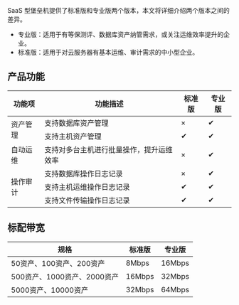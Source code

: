 SaaS 型堡垒机提供了标准版和专业版两个版本，本文将详细介绍两个版本之间的差异。
- 专业版：适用于有等保测评、数据库资产纳管需求，或关注运维效率提升的企业。
- 标准版：适用于对云服务器有基本运维、审计需求的中小型企业。


## 产品功能
<table>
<thead>
<tr>
<th>功能项</th>
<th>功能描述</th>
<th>标准版</th>
<th>专业版</th>
</tr>
</thead>
<tbody><tr>
 <td  rowspan=2 >资产管理</td>
<td>支持数据库资产管理</td>
<td>×</td>
<td>✔</td>
</tr>
<tr>
<td>支持主机资产管理</td>
<td>✔</td>
<td>✔</td>
</tr>
<tr>
<td>自动运维</td>
<td>支持对多台主机进行批量操作，提升运维效率</td>
<td>×</td>
<td>✔</td>
</tr>
<tr>
<td  rowspan=3 >操作审计</td>
<td>支持数据库操作日志记录</td>
<td>×</td>
<td>✔</td>
</tr>
<tr>
 <td>支持主机运维操作日志记录</td>
<td>✔</td>
<td>✔</td>
</tr>
<tr>
 <td>支持文件传输操作日志记录</td>
<td>✔</td>
<td>✔</td>
</tr>
</tbody></table>

## 标配带宽
| 规格                        | 标准版 | 专业版 |
| --------------------------- | ------ | ------ |
| 50资产、100资产、200资产    | 8Mbps  | 16Mbps |
| 500资产、1000资产、2000资产 | 16Mbps | 32Mbps |
| 5000资产、10000资产         | 32Mbps | 64Mbps |



